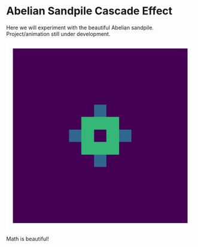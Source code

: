 # Abelian Sandpile Cascade Effect

Here we will experiment with the beautiful Abelian sandpile. Project/animation still under development.

<img src="https://github.com/AtreyaSh/abelianSandpile/blob/master/gif/sandyMovie.gif" width="500">

Math is beautiful!
